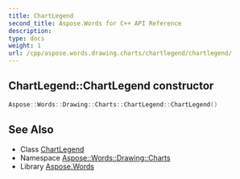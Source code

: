 ```yaml
---
title: ChartLegend
second_title: Aspose.Words for C++ API Reference
description: 
type: docs
weight: 1
url: /cpp/aspose.words.drawing.charts/chartlegend/chartlegend/
---
```

## ChartLegend::ChartLegend constructor




```cpp
Aspose::Words::Drawing::Charts::ChartLegend::ChartLegend()
```

## See Also

* Class [ChartLegend](../)
* Namespace [Aspose::Words::Drawing::Charts](../../)
* Library [Aspose.Words](../../../)
